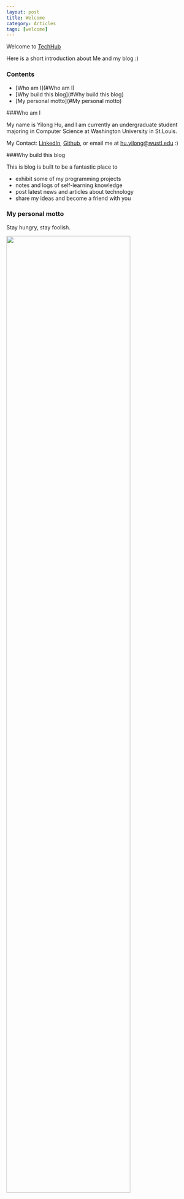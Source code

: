 ```yaml
---
layout: post
title: Welcome
category: Articles
tags: [welcome]
---
```


Welcome to [TechHub](http://huyilong.github.io/)

Here is a short introduction about Me and my blog :)

<!-- more -->

### Contents
- [Who am I](#Who am I)
- [Why build this blog](#Why build this blog)
- [My personal motto](#My personal motto)

<a name="Who am I"/>

###Who am I

My name is Yilong Hu, and I am currently an undergraduate student majoring in Computer Science at
Washington University in St.Louis.

My Contact: [LinkedIn](https://www.linkedin.com/in/huyilong), [Github](https://github.com/huyilong), or email me at hu.yilong@wustl.edu :)

<a name="Why build this blog"/>

###Why build this blog

This is blog is built to be a fantastic place to 

* exhibit some of my programming projects
* notes and logs of self-learning knowledge
* post latest news and articles about technology
* share my ideas and become a friend with you


<a name="My personal motto"/>

### My personal motto

Stay hungry, stay foolish.

<img src="http://todaymade.com/blog/wp-content/uploads/2013/06/road.jpg" height="80%" width="80%">





